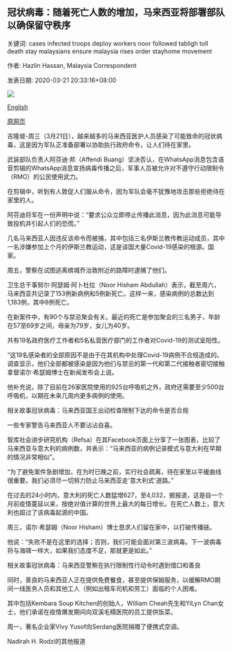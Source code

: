 ## 冠状病毒：随着死亡人数的增加，马来西亚将部署部队以确保留守秩序

关键词: cases infected troops deploy workers noor followed tabligh toll death stay malaysians ensure malaysia rises order stayhome movement

作者: Hazlin Hassan, Malaysia Correspondent

发表日期: 2020-03-21 20:33:16+08:00

![](https://www.straitstimes.com/sites/default/files/styles/x_large/public/articles/2020/03/21/rk_movementcontrolorder-my_210320.jpg?itok=6wWeYAQi)

[English](Coronavirus%3A%20Malaysia%20to%20deploy%20troops%20to%20ensure%20stay-home%20order%20followed%20as%20death%20toll%20rises.md)

[原网页](https://www.straitstimes.com/asia/se-asia/coronavirus-malaysia-gets-tough-on-stay-home-order-with-troops-set-to-be-deployed-as)

吉隆坡-周三（3月21日），越来越多的马来西亚医护人员感染了可能致命的冠状病毒，这是因为军队正准备部署以协助执行政府命令，让人们待在家里。

武装部队负责人阿芬迪·邦（Affendi Buang）坚决否认，在WhatsApp消息包含语音剪辑的WhatsApp消息宣扬病毒传播之后，军事人员被允许对不遵守行动限制令（RMO）的公民使用武力。

在剪辑中，听到有人敦促人们服从命令，因为军队会毫不犹豫地攻击那些拒绝待在家里的人。

阿芬迪将军在一份声明中说：“要求公众立即停止传播此消息，因为此消息可能导致投机并引起人们的恐慌。”

几名马来西亚人因违反该命令而被捕，其中包括三名伊斯兰教传教运动成员，其中一名涉嫌参加上个月的伊斯兰教运动，这是该国大量Covid-19感染的根源。国家。

周五，警察在试图逃离槟城乔治敦附近的路障时逮捕了他们。

卫生总干事努尔·阿瑟姆·阿卜杜拉（Noor Hisham Abdullah）表示，截至周六，马来西亚共记录了153例新病例和5例新死亡。这样一来，感染病例的总数达到1,183例，其中8例死亡。

在新案件中，有90个与禁忌聚会有关。最近的死亡是参加聚会的三名男子，年龄在57至69岁之间，母亲为79岁，女儿为40岁。

共有19名政府医疗工作者和5名私营医疗部门的工作者对Covid-19的测试呈阳性。

“这19名感染者的全部原因不是由于在其机构中处理Covid-19病例不合规造成的。调查显示，他们全部都被感染是因为他们与禁忌的第一代和第二代接触者密切接触拿督诺尔·希瑟姆博士在新闻发布会上说。

他补充说，除了目前在26家医院使用的925台呼吸机之外，政府还需要至少500台呼吸机，以期在未来几周内更多病例的使用。

相关故事冠状病毒：马来西亚国王出动检查限制下达的命令是否合规

一些专家警告马来西亚人不要沾沾自喜。

智库社会进步研究机构（Refsa）在其Facebook页面上分享了一张图表，比较了马来西亚与意大利的病例数，并表示：“马来西亚的病例记录模式与意大利在早期的情况非常相似”。

“为了避免案件急剧增加，在为时已晚之前，实行社会疏离，待在家里以平缓曲线很重要。我们必须尽一切努力防止马来西亚走'意大利式'道路。”

在过去的24小时内，意大利的死亡人数猛增627，至4,032，据报道，这是自一个月前疫情蔓延以来，按绝对值计算的世界上最大的每日增长。在死亡人数上，意大利也超过了该病毒起源的中国。

周三，诺尔·希瑟姆（Noor Hisham）博士恳求人们留在家中，以打破传播链。

他说：“失败不是在这里的选择；否则，我们可能会面对第三波病毒。下一波病毒将与海啸一样大，如果我们态度不足，那就更是如此。”

相关故事冠状病毒：马来西亚警察在执行限制性行动令时遇到借口和善良

同时，善良的马来西亚人正在提供免费餐食，甚至提供保姆服务，以缓解RMO期间一线医务人员和其他工人（例如出租车司机和劳工）面临的个人困难。

其中包括Kembara Soup Kitchen的创始人，William Cheah先生和YiLyn Chan女士，他们承诺在疫情爆发期间向双溪毛糯医院的员工提供饭菜。

周一，著名企业家Vivy Yusof向Serdang医院捐赠了便携式空调。

Nadirah H. Rodzi的其他报道